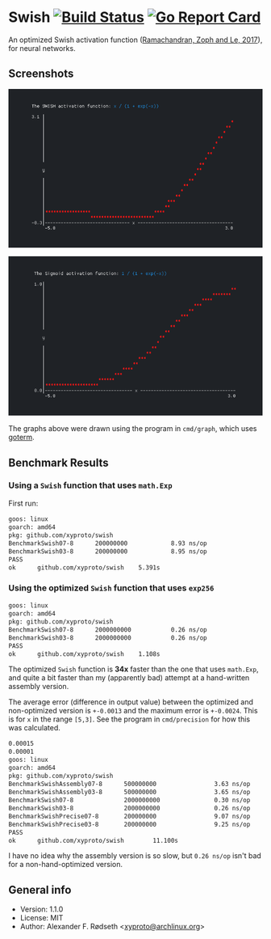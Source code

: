 # Swish [![Build Status](https://travis-ci.org/xyproto/swich.svg?branch=master)](https://travis-ci.org/xyproto/swish) [![Go Report Card](https://goreportcard.com/badge/github.com/xyproto/swish)](https://goreportcard.com/report/github.com/xyproto/swish)

An optimized Swish activation function ([Ramachandran, Zoph and Le, 2017](https://arxiv.org/abs/1710.05941)), for neural networks.

## Screenshots

![](img/swish.png)

![](img/sigmoid.png)

The graphs above were drawn using the program in `cmd/graph`, which uses [goterm](https://github.com/buger/goterm).

## Benchmark Results

### Using a `Swish` function that uses `math.Exp`

First run:

```
goos: linux
goarch: amd64
pkg: github.com/xyproto/swish
BenchmarkSwish07-8   	200000000	         8.93 ns/op
BenchmarkSwish03-8   	200000000	         8.95 ns/op
PASS
ok  	github.com/xyproto/swish	5.391s
```

### Using the optimized `Swish` function that uses `exp256`

```
goos: linux
goarch: amd64
pkg: github.com/xyproto/swish
BenchmarkSwish07-8   	2000000000	         0.26 ns/op
BenchmarkSwish03-8   	2000000000	         0.26 ns/op
PASS
ok  	github.com/xyproto/swish	1.108s
```

The optimized `Swish` function is **34x** faster than the one that uses `math.Exp`, and quite a bit faster than my (apparently bad) attempt at a hand-written assembly version.

The average error (difference in output value) between the optimized and non-optimized version is `+-0.0013` and the maximum error is `+-0.0024`. This is for `x` in the range `[5,3]`. See the program in `cmd/precision` for how this was calculated.

```
0.00015
0.00001
goos: linux
goarch: amd64
pkg: github.com/xyproto/swish
BenchmarkSwishAssembly07-8      500000000                3.63 ns/op
BenchmarkSwishAssembly03-8      500000000                3.65 ns/op
BenchmarkSwish07-8              2000000000               0.30 ns/op
BenchmarkSwish03-8              2000000000               0.26 ns/op
BenchmarkSwishPrecise07-8       200000000                9.07 ns/op
BenchmarkSwishPrecise03-8       200000000                9.25 ns/op
PASS
ok      github.com/xyproto/swish        11.100s
```

I have no idea why the assembly version is so slow, but `0.26 ns/op` isn't bad for a non-hand-optimized version.

## General info

* Version: 1.1.0
* License: MIT
* Author: Alexander F. Rødseth &lt;xyproto@archlinux.org&gt;
